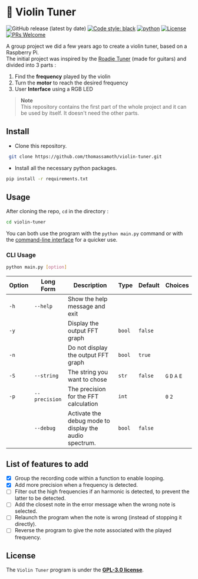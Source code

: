 # 🎻 Violin Tuner

![GitHub release (latest by date)](https://img.shields.io/github/v/release/thomassamoth/violin-tuner?color=4ec1ff&style=for-the-badge) [![Code style: black](https://img.shields.io/badge/code%20style-black-%23000?style=for-the-badge)](https://github.com/psf/black) [![python](https://img.shields.io/badge/python-3.6%2B-blue?style=for-the-badge)](http://python.org) [![License](https://img.shields.io/github/license/thomassamoth/violin-tuner?color=%234c1&style=for-the-badge)](https://github.com/thomassamoth/violin-tuner/blob/main/LICENSE)  [![PRs Welcome](https://img.shields.io/badge/PRs-welcome-brightgreen.svg?style=for-the-badge)](https://makeapullrequest.com)

A group project we did a few years ago to create a violin tuner, based on a Raspberry Pi.  
The initial project was inspired by the [Roadie Tuner](https://www.roadiemusic.com/) (made for guitars) and divided into 3 parts :

1. Find the **frequency** played by the violin
2. Turn the **motor** to reach the desired frequency
3. User **Interface** using a RGB LED

> **Note**  
This repository contains the first part of the whole project and it can be used by itself. It doesn't need the other parts.  

## Install  

- Clone this repository.

```bash
 git clone https://github.com/thomassamoth/violin-tuner.git
 ```

- Install all the necessary python packages.

```bash
pip install -r requirements.txt
```

## Usage

After cloning the repo, `cd` in the directory :

``` bash
cd violin-tuner 
```

You can both use the program with the ```python main.py``` command or with the [command-line interface](#cli-usage) for a quicker use.

### CLI Usage

```bash
python main.py [option]
```

| Option | Long Form     | Description                                            | Type   | Default | Choices         |
|--------|---------------|--------------------------------------------------------|--------|---------|-----------------|
| `-h`   | `--help`      | Show the help message and exit                         |        |         |                 |
| `-y`   |               | Display the output FFT graph                           | `bool` | `false` |                 |
| `-n`   |               | Do not display the output FFT graph                    | `bool` | `true`  |                 |
| `-S`   | `--string`    | The string you want to chose                           | `str`  | `false` | `G` `D` `A` `E` |
| `-p`   | `--precision` | The precision for the FFT calculation                  | `int`  |         | `0` `2`        |
|        | `--debug`     | Activate the debug mode to display the audio spectrum. | `bool` | `false` |                 |

## List of features to add

- [X] Group the recording code within a function to enable looping.
- [X] Add more precision when a frequency is detected.
- [ ] Filter out the high frequencies if an harmonic is detected, to prevent the latter to be detected.
- [ ] Add the closest note in the error message when the wrong note is selected.
- [ ] Relaunch the program when the note is wrong (instead of stopping it directly).
- [ ] Reverse the program to give the note associated with the played frequency.

## License  

The `Violin Tuner` program is under the **[GPL-3.0 license](http://github.com/thomassamoth/violin-tuner/blob/main/LICENSE)**.
